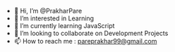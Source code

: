 - 👋 Hi, I’m @PrakharPare
- 👀 I’m interested in Learning 
- 🌱 I’m currently learning JavaScript
- 💞️ I’m looking to collaborate on Development Projects
- 📫 How to reach me : pareprakhar99@gmail.com

<!---
PrakharPare/PrakharPare is a ✨ special ✨ repository because its `README.md` (this file) appears on your GitHub profile.
You can click the Preview link to take a look at your changes.
--->

